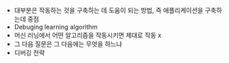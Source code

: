 
 - 대부분은 작동하는 것을 구축하는 데 도움이 되는 방법, 즉 애플리케이션을 구축하는데 중점
- Debuging  learning algorithm
- 머신 러닝에서 어떤 알고리즘을 작동시키면 제대로 작동 x 
- 그 다음 질문은 그 다음에는 무엇을 하느냐 
- 디버깅 전략  





